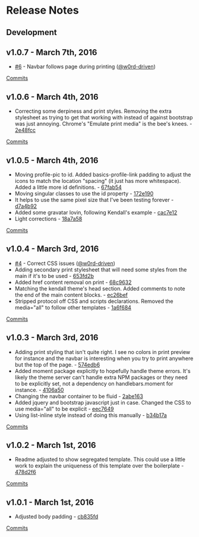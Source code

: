 # Release Notes

## Development

## v1.0.7 - March 7th, 2016
- [#6](https://github.com/w0rd-driven/jsonresume-theme-ace/issues/6) - Navbar follows page during printing ([@w0rd-driven](https://api.github.com/users/w0rd-driven))

[Commits](https://github.com/w0rd-driven/jsonresume-theme-ace/compare/v1.0.6...v1.0.7)

## v1.0.6 - March 4th, 2016
- Correcting some derpiness and print styles. Removing the extra stylesheet as trying to get that working with instead of against bootstrap was just annoying. Chrome's "Emulate print media" is the bee's knees. - [2e48fcc](https://github.com/w0rd-driven/jsonresume-theme-ace/commit/2e48fcc)

[Commits](https://github.com/w0rd-driven/jsonresume-theme-ace/compare/v1.0.5...v1.0.6)

## v1.0.5 - March 4th, 2016
- Moving profile-pic to id. Added basics-profile-link padding to adjust the icons to match the location "spacing" (it just has more whitespace). Added a little more id definitions. - [67fab54](https://github.com/w0rd-driven/jsonresume-theme-ace/commit/67fab54)
- Moving singular classes to use the id property - [172e190](https://github.com/w0rd-driven/jsonresume-theme-ace/commit/172e190)
- It helps to use the same pixel size that I've been testing forever - [d7a4b92](https://github.com/w0rd-driven/jsonresume-theme-ace/commit/d7a4b92)
- Added some gravatar lovin, following Kendall's example - [cac7e12](https://github.com/w0rd-driven/jsonresume-theme-ace/commit/cac7e12)
- Light corrections - [18a7a58](https://github.com/w0rd-driven/jsonresume-theme-ace/commit/18a7a58)

[Commits](https://github.com/w0rd-driven/jsonresume-theme-ace/compare/v1.0.4...v1.0.5)

## v1.0.4 - March 3rd, 2016
- [#4](https://github.com/w0rd-driven/jsonresume-theme-ace/issues/4) - Correct CSS issues ([@w0rd-driven](https://api.github.com/users/w0rd-driven))
- Adding secondary print stylesheet that will need some styles from the main if it's to be used - [653fd2b](https://github.com/w0rd-driven/jsonresume-theme-ace/commit/653fd2b)
- Added href content removal on print - [68c9632](https://github.com/w0rd-driven/jsonresume-theme-ace/commit/68c9632)
- Matching the kendall theme's head section. Added comments to note the end of the main content blocks. - [ec26bef](https://github.com/w0rd-driven/jsonresume-theme-ace/commit/ec26bef)
- Stripped protocol off CSS and scripts declarations. Removed the media="all" to follow other templates - [1a6f684](https://github.com/w0rd-driven/jsonresume-theme-ace/commit/1a6f684)

[Commits](https://github.com/w0rd-driven/jsonresume-theme-ace/compare/v1.0.3...v1.0.4)

## v1.0.3 - March 3rd, 2016
- Adding print styling that isn't quite right. I see no colors in print preview for instance and the navbar is interesting when you try to print anywhere but the top of the page. - [574edb6](https://github.com/w0rd-driven/jsonresume-theme-ace/commit/574edb6)
- Added moment package explicitly to hopefully handle theme errors. It's likely the theme server can't handle extra NPM packages or they need to be explicitly set, not a dependency on handlebars.moment for instance. - [4106a50](https://github.com/w0rd-driven/jsonresume-theme-ace/commit/4106a50)
- Changing the navbar container to be fluid - [2abe163](https://github.com/w0rd-driven/jsonresume-theme-ace/commit/2abe163)
- Added jquery and bootstrap javascript just in case. Changed the CSS to use media="all" to be explicit - [eec7649](https://github.com/w0rd-driven/jsonresume-theme-ace/commit/eec7649)
- Using list-inline style instead of doing this manually - [b34b17a](https://github.com/w0rd-driven/jsonresume-theme-ace/commit/b34b17a)

[Commits](https://github.com/w0rd-driven/jsonresume-theme-ace/compare/v1.0.2...v1.0.3)

## v1.0.2 - March 1st, 2016
- Readme adjusted to show segregated template. This could use a little work to explain the uniqueness of this template over the boilerplate - [478d2f6](https://github.com/w0rd-driven/jsonresume-theme-ace/commit/478d2f6)

[Commits](https://github.com/w0rd-driven/jsonresume-theme-ace/compare/v1.0.1...v1.0.2)

## v1.0.1 - March 1st, 2016
- Adjusted body padding - [cb835fd](https://github.com/w0rd-driven/jsonresume-theme-ace/commit/cb835fd)

[Commits](https://github.com/w0rd-driven/jsonresume-theme-ace/compare/v1.0.0...v1.0.1)
